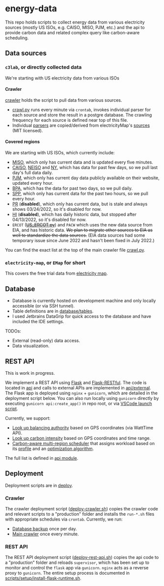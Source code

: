 # energy-data
This repo holds scripts to collect energy data from various electricity sources (mostly US ISOs, e.g. CAISO, MISO, PJM, etc.) and the api to provide carbon data and related complex query like carbon-aware scheduling.

## Data sources

### `c3lab`, or directly collected data

We're starting with US electricity data from various ISOs

#### Crawler
[crawler](./crawler) holds the script to pull data from various sources.
- [crawl.py](./crawler/crawl.py) runs every minute via `crontab`, invokes individual parser for each source and store the result in a postgre database. The crawling frequency for each source is defined near top of this file.
- Individual [parsers](./crawler/parsers) are copied/derived from electricityMap's [sources](https://github.com/electricitymap/electricitymap-contrib/tree/master/parsers) (MIT licensed).

#### Covered regions
We are starting with US ISOs, which currently include:
- [MISO](./crawler/parsers/US_MISO.py), which only has current data and is updated every five minutes.
- [CAISO](./crawler/parsers/US_CAISO.py), [NEISO](./crawler/parsers/US_NEISO.py) and [NY](./crawler/parsers/US_NY.py), which has data for past few days, so we pull last day's full data daily.
- [PJM](./crawler/parsers/US_PJM.py), which only has current day data publicly available on their website, updated every hour.
- [BPA](./crawler/parsers/US_BPA.py), which has the data for past two days, so we pull daily.
- [SPP](./crawler/parsers/US_SPP.py), which only has current data for the past two hours, so we pull every hour.
- [PR](./crawler/parsers/US_PREPA.py) (**disabled**), which only has current data, but is stale and always shows 03/24/2022, so it's disabled for now.
- [HI](./crawler/parsers/US_HI.py) (**disabled**), which has daily historic data, but stopped after 04/13/2022, so it's disabled for now.
- `ERCOT` (~~[US_ERCOT.py](./crawler/parsers/US_ERCOT.py)~~) and `PACW` which uses the new data source from EIA, and has historic data. ~~We plan to migrate other sources to EIA as well to standardize the data sources.~~ (EIA data sources had some temporary issue since June 2022 and hasn't been fixed in July 2022.)

You can find the exact list at the top of the main crawler file [crawl.py](./crawler/crawl.py).

### `electricity-map`, or `EMap` for short

This covers the free trial data from [electricity map](https://www.electricitymaps.com/).

## Database
- Database is currently hosted on development machine and only locally accessible (or via SSH tunnel).
- Table definitions are in [database/tables](./database/tables).
- I used Jetbrains DataGrip for quick access to the database and have included the IDE settings.

TODOs:
- External (read-only) data access.
- Data visualization.

## REST API
This is work in progress.

We implement a REST API using [Flask](https://flask.palletsprojects.com/) and [Flask-RESTful](https://flask-restful.readthedocs.io/).
The code is located in [api](./api) and calls to external APIs are implemented in [api/external](./api/external).
The Flask app is deployed using `nginx` + `gunicorn`, which are detailed in the deployment script below. You can also run locally using `gunicorn` directly by executing `gunicorn api:create_app()` in repo root, or via [VSCode launch script](./.vscode/launch.json).

Currently, we support:
- [Look up balancing authority](./api/routes/balancing_authority.py) based on GPS coordinates (via WattTime API).
- [Look up carbon intensity](./api/routes/carbon_intensity.py) based on GPS coordinates and time range.
- [Carbon-aware multi-region scheduler](./api/routes/carbon_aware_scheduler.py) that assigns workload based on its [profile](./api/models/workload.py) and an [optimization algorithm](./api/models/optimization_engine.py).

The full list is defined in [api module](./api/__init__.py).

## Deployment
Deployment scripts are in [deploy](./deploy).

### Crawler
The crawler deployment script ([deploy-crawler.sh](./deploy/deploy-crawler.sh)) copies the crawler code and relevant scripts to a "production" folder and installs the `run-*.sh` files with appropriate schedules via `crontab`.
Currently, we run:
- [Database backup](./deploy/run-backup.sh) once per day.
- [Main crawler](./deploy/run-crawler.sh) once every minute.

### REST API
The REST API deployment script ([deploy-rest-api.sh](./deploy/deploy-rest-api.sh)) copies the api code to a "production" folder and reloads `supervisor`, which has been set up to monitor and control the `flask` app via `gunicorn`. `nginx` acts as a reverse proxy to `gunicorn`. The entire setup process is documented in [scripts/setup/install-flask-runtime.sh](./scripts/setup/install-flask-runtime.sh).
